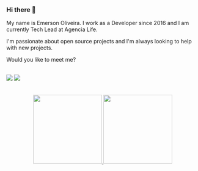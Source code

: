 ### Hi there 👋

My name is Emerson Oliveira. I work as a Developer since 2016 and I am currently Tech Lead at Agencia Life.

I'm passionate about open source projects and I'm always looking to help with new projects.

Would you like to meet me? 
<br>
<br>
<div> 
    <a href="https://twitter.com/emerson60s" target="_blank"><img src="https://img.shields.io/badge/Twitter-1DA1F2?style=for-the-badge&logo=twitter&logoColor=white" target="_blank"></a>
<a href="https://www.linkedin.com/in/emersonoliveiratech/" target="_blank"><img src="https://img.shields.io/badge/-LinkedIn-%230077B5?style=for-the-badge&logo=linkedin&logoColor=white" target="_blank"></a> <br>

</div>
<br>
<br>
<div align="center">
  <a href="https://github.com/emerson-oliveira">
  <img height="180em" src="https://github-readme-stats.vercel.app/api?username=emerson-oliveira&show_icons=true&theme=dracula&include_all_commits=true&count_private=true"/>
  <img height="180em" src="https://github-readme-stats.vercel.app/api/top-langs/?username=emerson-oliveira&layout=compact&langs_count=7&theme=dracula"/>
  </a>
</div>
